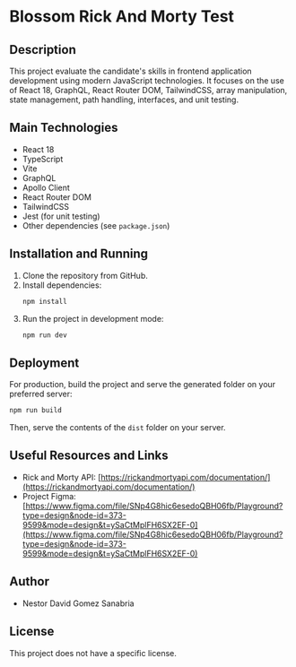 # Blossom Rick And Morty Test

## Description

This project evaluate the candidate's skills in frontend application development using modern JavaScript technologies. It focuses on the use of React 18, GraphQL, React Router DOM, TailwindCSS, array manipulation, state management, path handling, interfaces, and unit testing.

## Main Technologies

- React 18
- TypeScript
- Vite
- GraphQL
- Apollo Client
- React Router DOM
- TailwindCSS
- Jest (for unit testing)
- Other dependencies (see `package.json`)

## Installation and Running

1. Clone the repository from GitHub.
2. Install dependencies:
   ```bash
   npm install
   ```
3. Run the project in development mode:
   ```bash
   npm run dev
   ```

## Deployment

For production, build the project and serve the generated folder on your preferred server:

```bash
npm run build
```

Then, serve the contents of the `dist` folder on your server.

## Useful Resources and Links

- Rick and Morty API: [https://rickandmortyapi.com/documentation/](https://rickandmortyapi.com/documentation/)
- Project Figma: [https://www.figma.com/file/SNp4G8hic6esedoQBH06fb/Playground?type=design&node-id=373-9599&mode=design&t=ySaCtMplFH6SX2EF-0](https://www.figma.com/file/SNp4G8hic6esedoQBH06fb/Playground?type=design&node-id=373-9599&mode=design&t=ySaCtMplFH6SX2EF-0)

## Author

- Nestor David Gomez Sanabria

## License

This project does not have a specific license.
